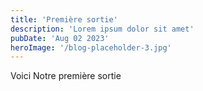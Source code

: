 ```yaml
---
title: 'Première sortie'
description: 'Lorem ipsum dolor sit amet'
pubDate: 'Aug 02 2023'
heroImage: '/blog-placeholder-3.jpg'
---
```


Voici Notre première sortie
